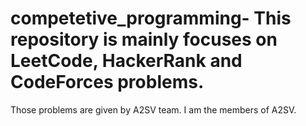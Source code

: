 # competetive_programming- This  repository is mainly focuses on LeetCode, HackerRank and CodeForces problems.
Those problems are given by A2SV team. I am the members of A2SV.
